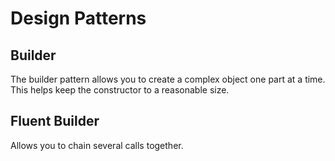 ﻿# Design Patterns

## Builder

The builder pattern allows you to create a complex object one part at a time.
This helps keep the constructor to a reasonable size.

## Fluent Builder

Allows you to chain several calls together.